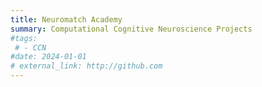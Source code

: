 ```yaml
---
title: Neuromatch Academy
summary: Computational Cognitive Neuroscience Projects
#tags:
 # - CCN
#date: 2024-01-01
# external_link: http://github.com
---
```

